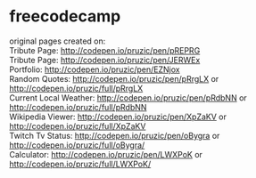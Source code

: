 # freecodecamp
original pages created on: </br>
Tribute Page: http://codepen.io/pruzic/pen/pREPRG </br>
Tribute Page: http://codepen.io/pruzic/pen/JERWEx </br>
Portfolio: http://codepen.io/pruzic/pen/EZNjox </br>
Random Quotes: http://codepen.io/pruzic/pen/pRrgLX or http://codepen.io/pruzic/full/pRrgLX</br>
Current Local Weather: http://codepen.io/pruzic/pen/pRdbNN or http://codepen.io/pruzic/full/pRdbNN</br>
Wikipedia Viewer: http://codepen.io/pruzic/pen/XpZaKV or http://codepen.io/pruzic/full/XpZaKV </br>
Twitch Tv Status: http://codepen.io/pruzic/pen/oBygra or http://codepen.io/pruzic/full/oBygra/ </br>
Calculator: http://codepen.io/pruzic/pen/LWXPoK or http://codepen.io/pruzic/full/LWXPoK/